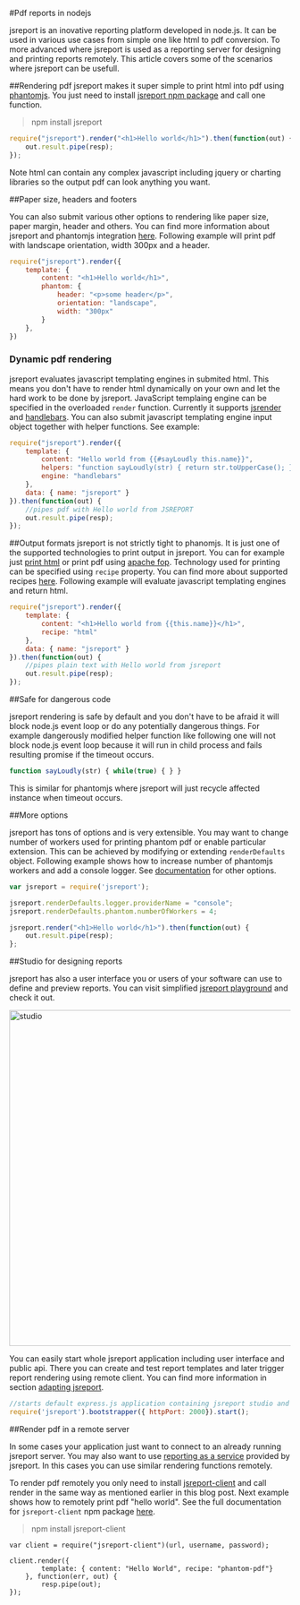 ﻿#Pdf reports in nodejs

jsreport is an inovative reporting platform developed in node.js. It can be used in various use cases from simple one like html to pdf conversion. To more advanced where jsreport is used as a reporting server for designing and printing reports remotely. This article covers some of the scenarios where jsreport can be usefull.

##Rendering pdf
jsreport makes it super simple to print html into pdf using [phantomjs](http://phantomjs.org/). You just need to install [jsreport npm package](https://www.npmjs.org/package/jsreport) and call one function. 

> npm install jsreport
  
```js
require("jsreport").render("<h1>Hello world</h1>").then(function(out) {
	out.result.pipe(resp);
});
```  

Note html can contain any complex javascript including jquery or charting libraries so the output pdf can look anything you want.

##Paper size, headers and footers

You can also submit various other options to rendering like paper size, paper margin, header and others.   You can find more information about jsreport and phantomjs integration [here](http://jsreport.net/learn/phantom-pdf). Following example will print pdf with landscape orientation, width 300px and a header.

```js
require("jsreport").render({
	template: { 
		content: "<h1>Hello world</h1>",
		phantom: {
			header: "<p>some header</p>",
			orientation: "landscape",
			width: "300px"
		}					
	},	
})
```

### Dynamic pdf rendering
jsreport evaluates javascript templating engines in submited html. This means you don't have to render html dynamically on your own and let the hard work to be done by jsreport. JavaScript templaing engine can be specified in the overloaded `render` function. Currently it supports [jsrender](http://jsreport.net/learn/jsrender) and [handlebars](http://jsreport.net/learn/handlebars). You can also submit javascript templating engine input object together with helper functions. See example:

```js
require("jsreport").render({
	template: { 
		content: "Hello world from {{#sayLoudly this.name}}",
		helpers: "function sayLoudly(str) { return str.toUpperCase(); }",
		engine: "handlebars"		
	},
	data: { name: "jsreport" }
}).then(function(out) {
	//pipes pdf with Hello world from JSREPORT
	out.result.pipe(resp);
});
```



##Output formats
jsreport is not strictly tight to phanomjs. It is just one of the supported technologies to print output in jsreport. You can for example just [print html](http://jsreport.net/learn/html) or print pdf using [apache fop](http://jsreport.net/learn/fop-pdf). Technology used for printing can be specified using `recipe` property. You can find more about supported recipes [here](http://jsreport.net/learn/recipes). Following example will evaluate javascript templating engines and return html.

```js
require("jsreport").render({
	template: { 
		content: "<h1>Hello world from {{this.name}}</h1>",
		recipe: "html"		
	},
	data: { name: "jsreport" }
}).then(function(out) {
	//pipes plain text with Hello world from jsreport
	out.result.pipe(resp);
});
```


##Safe for dangerous code

jsreport rendering is safe by default and you don't have to be afraid it will block node.js event loop or do any potentially dangerous things.  For example dangerously modified helper function like following one will not block node.js event loop because it will run in child process and fails resulting promise if the timeout occurs. 
```js
function sayLoudly(str) { while(true) { } }
```
This is similar for phantomjs where jsreport will just recycle affected instance when timeout occurs.

##More options

jsreport has tons of options and is very extensible.  You may want to change number of workers used for printing phantom pdf or enable particular extension. This can be achieved by modifying or extending `renderDefaults` object. Following example shows how to increase number of phantomjs workers and add a console logger. See [documentation](https://github.com/jsreport/jsreport/blob/master/config.md) for other options.

```js
var jsreport = require('jsreport');

jsreport.renderDefaults.logger.providerName = "console";
jsreport.renderDefaults.phantom.numberOfWorkers = 4;

jsreport.render("<h1>Hello world</h1>").then(function(out) {
    out.result.pipe(resp);
};
```

##Studio for designing reports

jsreport has also a user interface you or users of your software can use to define and preview reports.  You can visit simplified [jsreport playground](http://jsreport.net/playground) and check it out.

<a href="http://jsreport.net/screenshots/studio.png" target="_blank">
<img src="http://jsreport.net/screenshots/studio.png" alt="studio" style="width: 600px;"/>
</a>

You can easily start whole jsreport application including user interface and public api. There you can create and test report templates and later trigger report rendering using remote client. You can find more information in section [adapting jsreport](http://jsreport.net/learn/adapting-jsreport).

```js
//starts default express.js application containing jsreport studio and api
require('jsreport').bootstrapper({ httpPort: 2000}).start();
```

##Render pdf in a remote server

In some cases your application just want to connect to an already running jsreport server. You may also want to use [reporting as a service](http://jsreport.net/online) provided by jsreport. In this cases you can use similar rendering functions remotely.  

To render pdf remotely you only need to install [jsreport-client](https://www.npmjs.org/package/jsreport-client) and call render in the same way as mentioned earlier in this blog post. Next example shows how to remotely print pdf "hello world". See the full documentation for `jsreport-client` npm package [here](http://jsreport.net/learn/nodejs-client).

> npm install jsreport-client

```
var client = require("jsreport-client")(url, username, password);

client.render({
        template: { content: "Hello World", recipe: "phantom-pdf"}
    }, function(err, out) {        
        resp.pipe(out);
});
```

